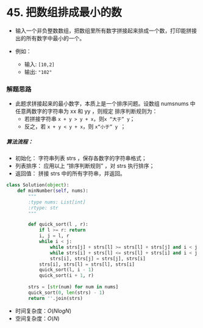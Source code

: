 
# 45. 把数组排成最小的数

* 输入一个非负整数数组，把数组里所有数字拼接起来排成一个数，打印能拼接出的所有数字中最小的一个。

* 例如：
    * 输入: `[10,2]`
    * 输出: `"102"`

### 解题思路

* 此题求拼接起来的最小数字，本质上是一个排序问题。设数组 numsnums 中任意两数字的字符串为 xx 和 yy ，则规定 排序判断规则为：
    * 若拼接字符串 `x + y > y + x`，则` x “大于” y `；
    * 反之，若 `x + y < y + x`，则 `x“小于” y `；

##### 算法流程：
* 初始化： 字符串列表 strs ，保存各数字的字符串格式；
* 列表排序： 应用以上 “排序判断规则” ，对 strs 执行排序；
* 返回值： 拼接 strs 中的所有字符串，并返回。


```python
class Solution(object):
    def minNumber(self, nums):
        """
        :type nums: List[int]
        :rtype: str
        """

        def quick_sort(l , r):
            if l >= r: return
            i, j = l, r
            while i < j:
                while strs[j] + strs[l] >= strs[l] + strs[j] and i < j: j -= 1
                while strs[i] + strs[l] <= strs[l] + strs[i] and i < j: i += 1
                strs[i], strs[j] = strs[j], strs[i]
            strs[i], strs[l] = strs[l], strs[i]
            quick_sort(l, i - 1)
            quick_sort(i + 1, r)
        
        strs = [str(num) for num in nums]
        quick_sort(0, len(strs) - 1)
        return ''.join(strs)
```

* 时间复杂度：$O(NlogN)$
* 空间复杂度：$O(N)$

